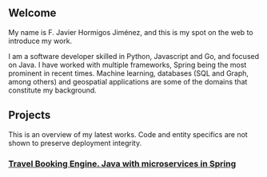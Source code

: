 ## Welcome
My name is F. Javier Hormigos Jiménez, and this is my spot on the web to introduce my work.

I am a software developer skilled in Python, Javascript and Go, and focused on Java. I have worked with multiple frameworks, Spring being the most prominent in recent times. Machine learning, databases (SQL and Graph, among others) and geospatial applications are some of the domains that constitute my background.

## Projects
This is an overview of my latest works. Code and entity specifics are not shown to preserve deployment integrity.

### [Travel Booking Engine. Java with microservices in Spring](/projects/tripping/index.html)
